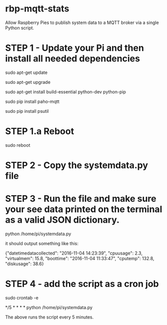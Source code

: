 # rbp-mqtt-stats
Allow Raspberry Pies to publish system data to a MQTT broker via a single Python script.

# STEP 1 - Update your Pi and then  install all needed dependencies

sudo apt-get update

sudo apt-get upgrade

sudo apt-get install build-essential python-dev python-pip

sudo pip install paho-mqtt

sudo pip install psutil

# STEP 1.a Reboot

sudo reboot

# STEP 2 - Copy the systemdata.py file

# STEP 3 - Run the file and make sure your see data printed on the terminal as a valid JSON dictionary.

python /home/pi/systemdata.py

it should output something like this:

{"datetimedatacollected": "2016-11-04 14:23:39", "cpuusage": 2.3, "virtualmem": 15.8, "boottime": "2016-11-04 11:33:47", "cputemp": 132.8, "diskusage": 38.6}

# STEP 4 - add the script as a cron job

sudo crontab -e

*/5 * * * * python /home/pi/systemdata.py

The above runs the script every 5 minutes. 

